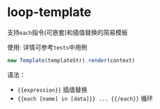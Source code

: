 # loop-template

支持`each`指令(可嵌套)和插值替换的简易模板

使用: 
详情可参考`tests`中用例
```javascript
new Template(templateStr).render(context)
```

语法：
- `{{expression}}` 插值替换
- `{{each [name] in [data]}} ... {{/each}}` 循环

